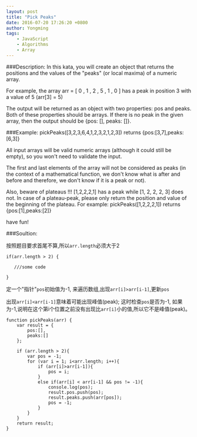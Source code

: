 ```yaml
---
layout: post
title: "Pick Peaks"
date: 2016-07-20 17:26:20 +0800
author: Yongming
tags:
    - JavaScript
    - Algorithms
    - Array
---
```


###Description:
In this kata, you will create an object that returns the positions and the values of the "peaks" (or local maxima) of a numeric array.

For example, the array arr = [ 0 , 1 , 2 , 5 , 1 , 0 ] has a peak in position 3 with a value of 5 (arr[3] = 5)

The output will be returned as an object with two properties: pos and peaks. Both of these properties should be arrays. If there is no peak in the given array, then the output should be {pos: [], peaks: []}.

###Example:
pickPeaks([3,2,3,6,4,1,2,3,2,1,2,3]) returns {pos:[3,7],peaks:[6,3]}

All input arrays will be valid numeric arrays (although it could still be empty), so you won't need to validate the input.

The first and last elements of the array will not be considered as peaks (in the context of a mathematical function, we don't know what is after and before and therefore, we don't know if it is a peak or not).

Also, beware of plateaus !!! [1,2,2,2,1] has a peak while [1, 2, 2, 2, 3] does not. In case of a plateau-peak, please only return the position and value of the beginning of the plateau. For example: pickPeaks([1,2,2,2,1]) returns {pos:[1],peaks:[2]}

have fun!

###Soultion:

按照题目要求首尾不算,所以``arr.length``必须大于2


```
if(arr.length > 2) {

   ///some code

}
```

定一个"指针"``pos``初始值为-1, 来遍历数组,出现``arr[i]>arr[i-1]``,更新``pos``

出现``arr[i]<arr[i-1]``意味着可能出现峰值(peak);
这时检查``pos``是否为-1, 如果为-1,说明在这个第i个位置之前没有出现比``arr[i]``小的值,所以它不是峰值(peak)。

```
function pickPeaks(arr) {
    var result = {
        pos:[],
        peaks:[]
    };

    if (arr.length > 2){
        var pos = -1;
        for (var i = 1; i<arr.length; i++){
            if (arr[i]>arr[i-1]){
                pos = i;
            }
            else if(arr[i] < arr[i-1] && pos != -1){
                console.log(pos);
                result.pos.push(pos);
                result.peaks.push(arr[pos]);
                pos = -1;
            }
        }
    }
    return result;
}
```

